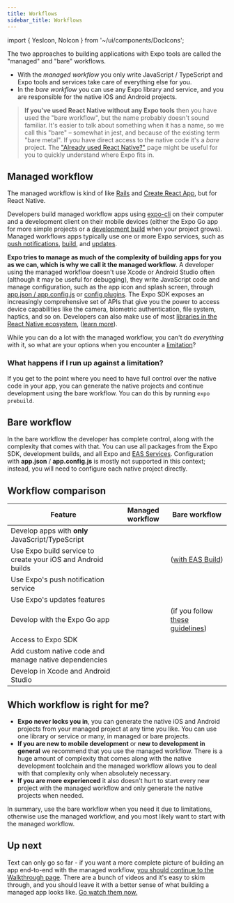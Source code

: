 ```yaml
---
title: Workflows
sidebar_title: Workflows
---
```


import { YesIcon, NoIcon } from '~/ui/components/DocIcons';

The two approaches to building applications with Expo tools are called the "managed" and "bare" workflows.

- With the _managed workflow_ you only write JavaScript / TypeScript and Expo tools and services take care of everything else for you.
- In the _bare workflow_ you can use any Expo library and service, and you are responsible for the native iOS and Android projects.

> **If you've used React Native without any Expo tools** then you have used the "bare workflow", but the name probably doesn't sound familiar. It's easier to talk about something when it has a name, so we call this "bare" – somewhat in jest, and because of the existing term "bare metal". If you have direct access to the native code it's a _bare_ project. The ["Already used React Native?"](/workflow/already-used-react-native) page might be useful for you to quickly understand where Expo fits in.

## Managed workflow

The managed workflow is kind of like [Rails](https://rubyonrails.org/) and [Create React App](https://github.com/facebook/create-react-app), but for React Native.

Developers build managed workflow apps using [expo-cli](/workflow/expo-cli.md) on their computer and a development client on their mobile devices (either the Expo Go app for more simple projects or a [development build](/development/introduction) when your project grows). Managed workflows apps typically use one or more Expo services, such as [push notifications](/push-notifications/overview), [build](/archive/classic-updates/building-standalone-apps), and [updates](/eas-update/getting-started).

**Expo tries to manage as much of the complexity of building apps for you as we can, which is why we call it the managed workflow**. A developer using the managed workflow doesn't use Xcode or Android Studio often (although it may be useful for debugging), they write JavaScript code and manage configuration, such as the app icon and splash screen, through [app.json / app.config.js](/workflow/configuration) or [config plugins](/guides/config-plugins). The Expo SDK exposes an increasingly comprehensive set of APIs that give you the power to access device capabilities like the camera, biometric authentication, file system, haptics, and so on. Developers can also make use of most [libraries in the React Native ecosystem](https://reactnative.directory/), ([learn more](/workflow/using-libraries)).

While you can do a lot with the managed workflow, you can't do _everything_ with it, so what are your options when you encounter a [limitation](../introduction/why-not-expo.md)?

### What happens if I run up against a limitation?

If you get to the point where you need to have full control over the native code in your app, you can generate the native projects and continue development using the bare workflow. You can do this by running `expo prebuild`.

## Bare workflow

In the bare workflow the developer has complete control, along with the complexity that comes with that. You can use all packages from the Expo SDK, development builds, and all Expo and [EAS Services](https://expo.dev/eas). Configuration with **app.json** / **app.config.js** is mostly not supported in this context; instead, you will need to configure each native project directly.

## Workflow comparison

| Feature                                                      | Managed workflow | Bare workflow                                                           |
| ------------------------------------------------------------ | ---------------- | ----------------------------------------------------------------------- |
| Develop apps with **only** JavaScript/TypeScript             | <YesIcon />      | <NoIcon />                                                              |
| Use Expo build service to create your iOS and Android builds | <YesIcon />      | <YesIcon /> ([with EAS Build](/build/introduction))                     |
| Use Expo's push notification service                         | <YesIcon />      | <YesIcon />                                                             |
| Use Expo's updates features                                  | <YesIcon />      | <YesIcon />                                                             |
| Develop with the Expo Go app                                 | <YesIcon />      | <YesIcon /> (if you follow [these guidelines](/bare/using-expo-client)) |
| Access to Expo SDK                                           | <YesIcon />      | <YesIcon />                                                             |
| Add custom native code and manage native dependencies        | <YesIcon />      | <YesIcon />                                                             |
| Develop in Xcode and Android Studio                          | <NoIcon />       | <YesIcon />                                                             |

## Which workflow is right for me?

- **Expo never locks you in**, you can generate the native iOS and Android projects from your managed project at any time you like. You can use one library or service or many, in managed or bare projects.
- **If you are new to mobile development** or **new to development in general** we recommend that you use the managed workflow. There is a huge amount of complexity that comes along with the native development toolchain and the managed workflow allows you to deal with that complexity only when absolutely necessary.
- **If you are more experienced** it also doesn't hurt to start every new project with the managed workflow and only generate the native projects when needed.

In summary, use the bare workflow when you need it due to limitations, otherwise use the managed workflow, and you most likely want to start with the managed workflow.

## Up next

Text can only go so far - if you want a more complete picture of building an app end-to-end with the managed workflow, [you should continue to the Walkthrough page](/introduction/walkthrough). There are a bunch of videos and it's easy to skim through, and you should leave it with a better sense of what building a managed app looks like. [Go watch them now.](/introduction/walkthrough)
